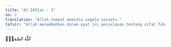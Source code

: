 ```yaml
---
title: "Al-Ikhlas - 2"
no: 2
translation: "Allah tempat meminta segala sesuatu."
tafsir: "Allah menambahkan dalam ayat ini penjelasan tentang sifat Tuhan Yang Maha Esa itu, yaitu Dia adalah Tuhan tempat meminta dan memohon."
---
```


اَللّٰهُ الصَّمَدُۚ

